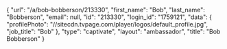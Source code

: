 {
    "url": "\/a\/bob-bobberson\/213330",
    "first_name": "Bob",
    "last_name": "Bobberson",
    "email": null,
    "id": "213330",
    "login_id": "1759121",
    "data": {
        "profilePhoto": "\/\/sitecdn.tvpage.com\/player\/logos\/default_profile.jpg",
        "job_title": "Bob"
    },
    "type": "captivate",
    "layout": "ambassador",
    "title": "Bob Bobberson"
}